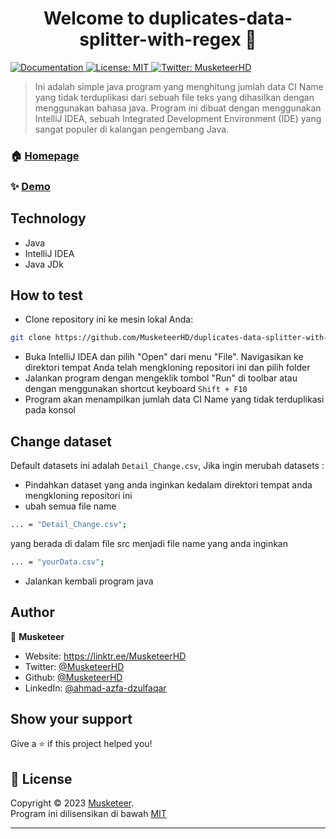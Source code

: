 <h1 align="center">Welcome to duplicates-data-splitter-with-regex 👋</h1>
<p>
  <a href="https://github.com/MusketeerHD/duplicates-data-splitter-with-regex/README.md" target="_blank">
    <img alt="Documentation" src="https://img.shields.io/badge/documentation-yes-brightgreen.svg" />
  </a>
  <a href="https://github.com/MusketeerHD/duplicates-data-splitter-with-regex/blob/main/LICENSE" target="_blank">
    <img alt="License: MIT" src="https://img.shields.io/badge/License-MIT-yellow.svg" />
  </a>
  <a href="https://twitter.com/MusketeerHD" target="_blank">
    <img alt="Twitter: MusketeerHD" src="https://img.shields.io/twitter/follow/MusketeerHD.svg?style=social" />
  </a>
</p>

> Ini adalah simple java program yang menghitung jumlah data CI Name yang tidak terduplikasi dari sebuah file teks yang dihasilkan dengan menggunakan bahasa java. Program ini dibuat dengan menggunakan IntelliJ IDEA, sebuah Integrated Development Environment (IDE) yang sangat populer di kalangan pengembang Java.

### 🏠 [Homepage](https://github.com/MusketeerHD/duplicates-data-splitter-with-regex)

### ✨ [Demo](https://github.com/MusketeerHD/duplicates-data-splitter-with-regex/README.md)

## Technology
* Java
* IntelliJ IDEA
* Java JDk

## How to test
* Clone repository ini ke mesin lokal Anda:
```sh
git clone https://github.com/MusketeerHD/duplicates-data-splitter-with-regex.git
```
* Buka IntelliJ IDEA dan pilih "Open" dari menu "File". Navigasikan ke direktori tempat Anda telah mengkloning repositori ini dan pilih folder
* Jalankan program dengan mengeklik tombol "Run" di toolbar atau dengan menggunakan shortcut keyboard `Shift + F10`
* Program akan menampilkan jumlah data CI Name yang tidak terduplikasi pada konsol

## Change dataset
Default datasets ini adalah `Detail_Change.csv`, Jika ingin merubah datasets :
* Pindahkan dataset yang anda inginkan kedalam direktori tempat anda mengkloning repositori ini
* ubah semua file name 
```sh
... = "Detail_Change.csv";
``` 
yang berada di dalam file src menjadi file name yang anda inginkan 
```sh
... = "yourData.csv";
```
* Jalankan kembali program java

## Author

👤 **Musketeer**

* Website: https://linktr.ee/MusketeerHD
* Twitter: [@MusketeerHD](https://twitter.com/MusketeerHD)
* Github: [@MusketeerHD](https://github.com/MusketeerHD)
* LinkedIn: [@ahmad-azfa-dzulfaqar](https://linkedin.com/in/ahmad-azfa-dzulfaqar)

## Show your support

Give a ⭐️ if this project helped you!

## 📝 License

Copyright © 2023 [Musketeer](https://github.com/MusketeerHD).<br />
Program ini dilisensikan di bawah [MIT](https://github.com/MusketeerHD/duplicates-data-splitter-with-regex/blob/main/LICENSE)

***
